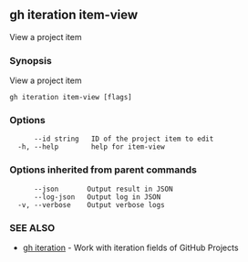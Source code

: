 ## gh iteration item-view

View a project item

### Synopsis

View a project item

```
gh iteration item-view [flags]
```

### Options

```
      --id string   ID of the project item to edit
  -h, --help        help for item-view
```

### Options inherited from parent commands

```
      --json       Output result in JSON
      --log-json   Output log in JSON
  -v, --verbose    Output verbose logs
```

### SEE ALSO

* [gh iteration](gh_iteration.md)	 - Work with iteration fields of GitHub Projects

